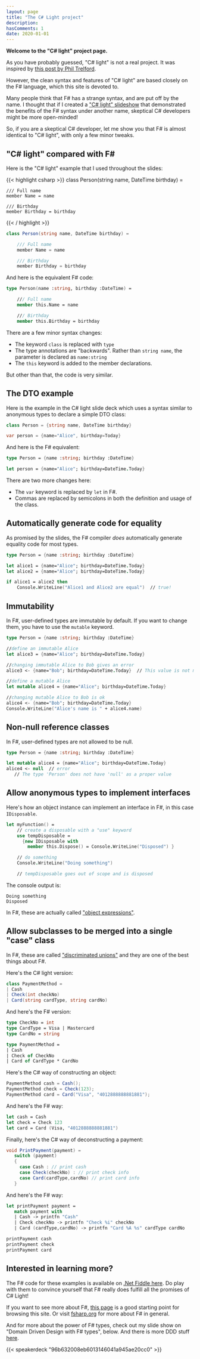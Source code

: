 ```yaml
---
layout: page
title: "The C# Light project"
description:
hasComments: 1
date: 2020-01-01
---
```


**Welcome to the "C# light" project page.**

As you have probably guessed, "C# light" is not a real project.  It was inspired by [this post by Phil Trelford](http://www.trelford.com/blog/post/LighterCSharp.aspx).

However, the clean syntax and features of "C# light" are based closely on the F# language, which this site is devoted to.

Many people think that F# has a strange syntax, and are put off by the name. I thought that if I created a ["C# light" slideshow](http://www.slideshare.net/ScottWlaschin/c-light) that demonstrated the benefits of the F# syntax under another name, skeptical C# developers might be more open-minded!

So, if you are a skeptical C# developer, let me show you that F# is almost identical to "C# light", with only a few minor tweaks.

## "C# light" compared with F#

Here is the "C# light" example that I used throughout the slides:

{{< highlight csharp >}}
class Person(string name, DateTime birthday) =

    /// Full name
    member Name = name
    
    /// Birthday
    member Birthday = birthday
{{< / highlight >}}

```csharp
class Person(string name, DateTime birthday) =

    /// Full name
    member Name = name

    /// Birthday
    member Birthday = birthday
```

And here is the equivalent F# code:

```fsharp
type Person(name :string, birthday :DateTime) =

    /// Full name
    member this.Name = name

    /// Birthday
    member this.Birthday = birthday
```

There are a few minor syntax changes:

* The keyword `class` is replaced with `type`
* The type annotations are "backwards". Rather than `string name`, the parameter is declared as `name:string`
* The `this` keyword is added to the member declarations.

But other than that, the code is very similar.

## The DTO example

Here is the example in the C# light slide deck which uses a syntax similar to anonymous types to declare a simple DTO class:

```csharp
class Person = {string name, DateTime birthday}

var person = {name="Alice", birthday=Today}
```

And here is the F# equivalent:

```fsharp
type Person = {name :string; birthday :DateTime}

let person = {name="Alice"; birthday=DateTime.Today}
```

There are two more changes here:

* The `var` keyword is replaced by `let` in F#.
* Commas are replaced by semicolons in both the definition and usage of the class.

## Automatically generate code for equality

As promised by the slides, the F# compiler *does* automatically generate equality code for most types.

```fsharp
type Person = {name :string; birthday :DateTime}

let alice1 = {name="Alice"; birthday=DateTime.Today}
let alice2 = {name="Alice"; birthday=DateTime.Today}

if alice1 = alice2 then
    Console.WriteLine("Alice1 and Alice2 are equal")  // true!
```


## Immutability

In F#, user-defined types are immutable by default.  If you want to change them, you have to use the `mutable` keyword.

```fsharp
type Person = {name :string; birthday :DateTime}

//define an immutable Alice
let alice3 = {name="Alice"; birthday=DateTime.Today}

//changing immutable Alice to Bob gives an error
alice3 <- {name="Bob"; birthday=DateTime.Today}  // This value is not mutable

//define a mutable Alice
let mutable alice4 = {name="Alice"; birthday=DateTime.Today}

//changing mutable Alice to Bob is ok
alice4 <- {name="Bob"; birthday=DateTime.Today}
Console.WriteLine("Alice's name is " + alice4.name)
```

## Non-null reference classes

In F#, user-defined types are not allowed to be null.

```fsharp
type Person = {name :string; birthday :DateTime}

let mutable alice4 = {name="Alice"; birthday=DateTime.Today}
alice4 <- null  // error
   // The type 'Person' does not have 'null' as a proper value
```


## Allow anonymous types to implement interfaces

Here's how an object instance can implement an interface in F#, in this case `IDisposable`.

```fsharp
let myFunction() =
    // create a disposable with a "use" keyword
    use tempDisposable =
      {new IDisposable with
        member this.Dispose() = Console.WriteLine("Disposed") }

    // do something
    Console.WriteLine("Doing something")

    // tempDisposable goes out of scope and is disposed
```

The console output is:

```text
Doing something
Disposed
```

In F#, these are actually called ["object expressions"](/posts/object-expressions/).

## Allow subclasses to be merged into a single "case" class

In F#, these are called ["discriminated unions"](/posts/discriminated-unions/) and they are one of the best things about F#.

Here's the C# light version:

```csharp
class PaymentMethod =
| Cash
| Check(int checkNo)
| Card(string cardType, string cardNo)
```

And here's the F# version:

```fsharp
type CheckNo = int
type CardType = Visa | Mastercard
type CardNo = string

type PaymentMethod =
| Cash
| Check of CheckNo
| Card of CardType * CardNo
```

Here's the C# way of constructing an object:

```csharp
PaymentMethod cash = Cash();
PaymentMethod check = Check(123);
PaymentMethod card = Card("Visa", "4012888888881881");
```

And here's the F# way:

```fsharp
let cash = Cash
let check = Check 123
let card = Card (Visa, "4012888888881881")
```

Finally, here's the C# way of deconstructing a payment:

```csharp
void PrintPayment(payment) =
   switch (payment)
   {
     case Cash : // print cash
     case Check(checkNo) : // print check info
     case Card(cardType,cardNo) // print card info
   }
```

And here's the F# way:

```fsharp
let printPayment payment =
   match payment with
   | Cash -> printfn "Cash"
   | Check checkNo -> printfn "Check %i" checkNo
   | Card (cardType,cardNo) -> printfn "Card %A %s" cardType cardNo

printPayment cash
printPayment check
printPayment card
```

## Interested in learning more?

The F# code for these examples is available on [.Net Fiddle here](https://dotnetfiddle.net/K1zs3W). Do play with them to convince yourself that F# really does fulfill all the promises of C# Light!

If you want to see more about F#, [this page](/site-contents/) is a good starting point for browsing this site. Or visit [fsharp.org](http://fsharp.org) for more about F# in general.

And for more about the power of F# types, check out my slide show on "Domain Driven Design with F# types", below. And there is more DDD stuff [here](/ddd/).

{{< speakerdeck "96b632008eb6013146041a945ae20cc0" >}}



